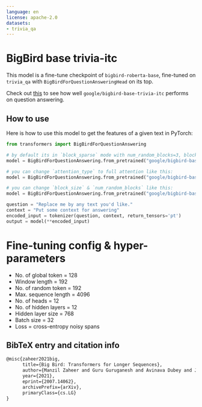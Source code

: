 ```yaml
---
language: en
license: apache-2.0
datasets:
- trivia_qa
---
```


# BigBird base trivia-itc

This model is a fine-tune checkpoint of `bigbird-roberta-base`, fine-tuned on `trivia_qa` with `BigBirdForQuestionAnsweringHead` on its top.

Check out [this](https://colab.research.google.com/drive/1DVOm1VHjW0eKCayFq1N2GpY6GR9M4tJP?usp=sharing) to see how well `google/bigbird-base-trivia-itc` performs on question answering.

## How to use

Here is how to use this model to get the features of a given text in PyTorch:

```python
from transformers import BigBirdForQuestionAnswering

# by default its in `block_sparse` mode with num_random_blocks=3, block_size=64
model = BigBirdForQuestionAnswering.from_pretrained("google/bigbird-base-trivia-itc")

# you can change `attention_type` to full attention like this:
model = BigBirdForQuestionAnswering.from_pretrained("google/bigbird-base-trivia-itc", attention_type="original_full")

# you can change `block_size` & `num_random_blocks` like this:
model = BigBirdForQuestionAnswering.from_pretrained("google/bigbird-base-trivia-itc", block_size=16, num_random_blocks=2)

question = "Replace me by any text you'd like."
context = "Put some context for answering"
encoded_input = tokenizer(question, context, return_tensors='pt')
output = model(**encoded_input)
```

# Fine-tuning config & hyper-parameters

- No. of global token = 128
- Window length = 192
- No. of random token = 192
- Max. sequence length = 4096
- No. of heads = 12
- No. of hidden layers = 12
- Hidden layer size = 768
- Batch size = 32
- Loss = cross-entropy noisy spans

## BibTeX entry and citation info

```tex
@misc{zaheer2021big,
      title={Big Bird: Transformers for Longer Sequences}, 
      author={Manzil Zaheer and Guru Guruganesh and Avinava Dubey and Joshua Ainslie and Chris Alberti and Santiago Ontanon and Philip Pham and Anirudh Ravula and Qifan Wang and Li Yang and Amr Ahmed},
      year={2021},
      eprint={2007.14062},
      archivePrefix={arXiv},
      primaryClass={cs.LG}
}
```
